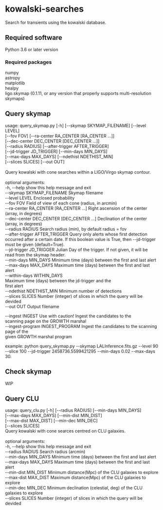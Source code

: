# kowalski-searches
Search for transients using the kowalski database.


## Required software
Python 3.6 or later version

### Required packages
numpy <br>
astropy <br>
matplotlib <br>
healpy <br>
ligo.skymap (0.1.11, or any version that properly supports multi-resolution skymaps)

## Query skymap 

usage: query_skymap.py [-h] [--skymap SKYMAP_FILENAME] [--level LEVEL] <br>
                       [--fov FOV] [--ra-center RA_CENTER [RA_CENTER ...]] <br>
                       [--dec-center DEC_CENTER [DEC_CENTER ...]] <br>
                       [--radius RADIUS] [--after-trigger AFTER_TRIGGER] <br>
                       [--jd-trigger JD_TRIGGER] [--min-days MIN_DAYS] <br>
                       [--max-days MAX_DAYS] [--ndethist NDETHIST_MIN] <br>
                       [--slices SLICES] [--out OUT] <br>
 <br>
Query kowalski with cone searches within a LIGO/Virgo skymap contour. <br>
 <br>
optional arguments: <br>
  -h, --help            show this help message and exit <br>
  --skymap SKYMAP_FILENAME 
                        Skymap filename <br>
  --level LEVEL         Enclosed probability <br>
  --fov FOV             Field of view of each cone (radius, in arcmin) <br>
  --ra-center RA_CENTER [RA_CENTER ...]
                        Right ascension of the center (array, in degrees) <br>
  --dec-center DEC_CENTER [DEC_CENTER ...]
                        Declination of the center (array, in degrees) <br>
  --radius RADIUS       Search radius (min), by default radius = fov <br>
  --after-trigger AFTER_TRIGGER 
                        Query only alerts whose first detection occurred after 
                        a certain date. If this boolean value is True, then
                        --jd-trigger must be given (default=True).  <br>
  --jd-trigger JD_TRIGGER 
                        Julian Day of the trigger. If not given, it will be <br>
                        read from the skymap header. <br>
  --min-days MIN_DAYS   Minimum time (days) between the first and last alert <br>
  --max-days MAX_DAYS   Maximum time (days) between the first and last alert <br>
  --within-days WITHIN_DAYS  <br>
                        Maximum time (days) between the jd-trigger and the  <br>
                        first alert  <br>
  --ndethist NDETHIST_MIN
                        Minimum number of detections <br>
  --slices SLICES       Number (integer) of slices in which the query will be
                        devided <br>
  --out OUT             Output filename <br>

  --ingest INGEST       Use with caution! Ingest the candidates to the <br>
                        scanning page on the GROWTH marshal <br>
  --ingest-program INGEST_PROGRAM
                        Ingest the candidates to the scanning page of the <br>
                        given GROWTH marshal program <br>

example: python query_skymap.py --skymap LALInference.fits.gz --level 90 --slice 100 --jd-trigger 2458736.5599421295 --min-days 0.02 --max-days 30. <br>


## Check skymap
WIP <br>

## Query CLU
usage: query_clu.py [-h] [--radius RADIUS] [--min-days MIN_DAYS] <br>
                    [--max-days MAX_DAYS] [--min-dist MIN_DIST] <br>
                    [--max-dist MAX_DIST] [--min-dec MIN_DEC] <br>
                    [--slices SLICES]
 <br>
Query kowalski with cone searces centred on CLU galaxies. <br>
 <br>
optional arguments: <br>
  -h, --help           show this help message and exit <br>
  --radius RADIUS      Search radius (arcmin) <br>
  --min-days MIN_DAYS  Minimum time (days) between the first and last alert <br>
  --max-days MAX_DAYS  Maximum time (days) between the first and last alert <br>
  --min-dist MIN_DIST  Minimum distance(Mpc) of the CLU galaxies to explore <br>
  --max-dist MAX_DIST  Maximum distance(Mpc) of the CLU galaxies to explore <br>
  --min-dec MIN_DEC    Minimum declination (celestial, deg) of the CLU <br>
                       galaxies to explore <br>
  --slices SLICES      Number (integer) of slices in which the query will be <br>
                       devided <br>


